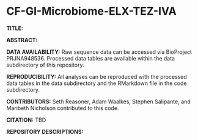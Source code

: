 # CF-GI-Microbiome-ELX-TEZ-IVA

**TITLE:** 

**ABSTRACT:**

**DATA AVAILABILITY:** 
Raw sequence data can be accessed via BioProject PRJNA948536. Processed data tables are available within the data subdirectory of this repository. 

**REPRODUCIBILITY:** 
All analyses can be reproduced with the processed data tables in the data subdirectory and the RMarkdown file in the code subdirectory.

**CONTRIBUTORS:**
Seth Reasoner, Adam Waalkes, Stephen Salipante, and Maribeth Nicholson contributed to this code.

**CITATION:** TBD

**REPOSITORY DESCRIPTIONS:**

